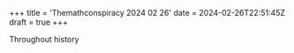 +++
title = 'Themathconspiracy 2024 02 26'
date = 2024-02-26T22:51:45Z
draft = true
+++

Throughout history
